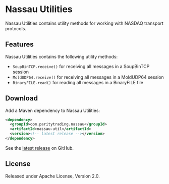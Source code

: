# Nassau Utilities

Nassau Utilities contains utility methods for working with NASDAQ transport
protocols.

## Features

Nassau Utilities contains the following utility methods:

- `SoupBinTCP.receive()` for receiving all messages in a SoupBinTCP session
- `MoldUDP64.receive()` for receiving all messages in a MoldUDP64 session
- `BinaryFILE.read()` for reading all messages in a BinaryFILE file

## Download

Add a Maven dependency to Nassau Utilities:

```xml
<dependency>
  <groupId>com.paritytrading.nassau</groupId>
  <artifactId>nassau-util</artifactId>
  <version><!-- latest release --></version>
</dependency>
```

See the [latest release][] on GitHub.

  [latest release]: https://github.com/paritytrading/nassau/releases/latest

## License

Released under Apache License, Version 2.0.
